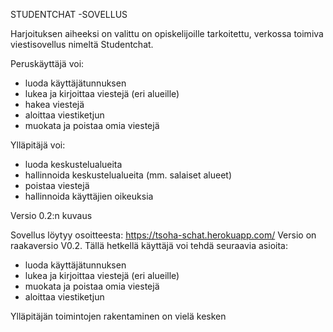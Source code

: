 STUDENTCHAT -SOVELLUS

Harjoituksen aiheeksi on valittu on opiskelijoille tarkoitettu, verkossa toimiva viestisovellus nimeltä Studentchat.

Peruskäyttäjä voi:

- luoda käyttäjätunnuksen
- lukea ja kirjoittaa viestejä (eri alueille)
- hakea viestejä
- aloittaa viestiketjun
- muokata ja poistaa omia viestejä

Ylläpitäjä voi:

- luoda keskustelualueita
- hallinnoida keskustelualueita (mm. salaiset alueet)
- poistaa viestejä
- hallinnoida käyttäjien oikeuksia

Versio 0.2:n kuvaus

Sovellus löytyy osoitteesta: https://tsoha-schat.herokuapp.com/
Versio on raakaversio V0.2. Tällä hetkellä käyttäjä voi tehdä seuraavia asioita:
- luoda käyttäjätunnuksen
- lukea ja kirjoittaa viestejä (eri alueille)
- muokata ja poistaa omia viestejä
- aloittaa viestiketjun

Ylläpitäjän toimintojen rakentaminen on vielä kesken

